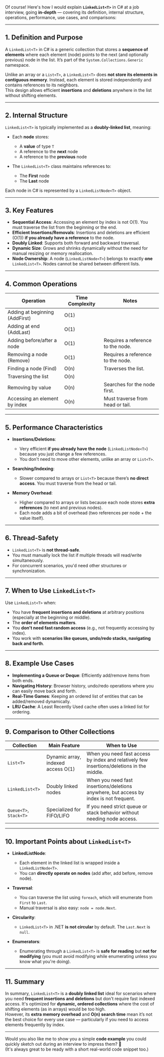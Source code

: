 Of course! Here's how I would explain **`LinkedList<T>`** in C# at a job interview, going **in-depth** — covering its definition, internal structure, operations, performance, use cases, and comparisons:

---

## 1. **Definition and Purpose**

A `LinkedList<T>` in C# is a generic collection that stores a **sequence of elements** where each element (node) points to the next (and optionally previous) node in the list. It’s part of the `System.Collections.Generic` namespace.

Unlike an array or a `List<T>`, a `LinkedList<T>` does **not store its elements in contiguous memory**. Instead, each element is stored independently and contains references to its neighbors.  
This design allows efficient **insertions** and **deletions** anywhere in the list without shifting elements.

---

## 2. **Internal Structure**

`LinkedList<T>` is typically implemented as a **doubly-linked list**, meaning:

- Each **node** stores:
  - A **value** of type `T`
  - A reference to the **next** node
  - A reference to the **previous** node

- The `LinkedList<T>` class maintains references to:
  - The **First** node
  - The **Last** node

Each node in C# is represented by a `LinkedListNode<T>` object.

---

## 3. **Key Features**

- **Sequential Access**: Accessing an element by index is not O(1). You must traverse the list from the beginning or the end.
- **Efficient Insertions/Removals**: Insertions and deletions are efficient (O(1)) **if you already have a reference** to the node.
- **Doubly Linked**: Supports both forward and backward traversal.
- **Dynamic Size**: Grows and shrinks dynamically without the need for manual resizing or memory reallocation.
- **Node Ownership**: A node (`LinkedListNode<T>`) belongs to exactly **one** `LinkedList<T>`. Nodes cannot be shared between different lists.

---

## 4. **Common Operations**

| Operation                      | Time Complexity | Notes |
|---------------------------------|-----------------|-------|
| Adding at beginning (AddFirst)  | O(1)             | |
| Adding at end (AddLast)         | O(1)             | |
| Adding before/after a node      | O(1)             | Requires a reference to the node. |
| Removing a node (Remove)        | O(1)             | Requires a reference to the node. |
| Finding a node (Find)           | O(n)             | Traverses the list. |
| Traversing the list             | O(n)             | |
| Removing by value               | O(n)             | Searches for the node first. |
| Accessing an element by index   | O(n)             | Must traverse from head or tail. |

---

## 5. **Performance Characteristics**

- **Insertions/Deletions**:
  - Very efficient **if you already have the node** (`LinkedListNode<T>`) because you just change a few references.
  - You don't need to move other elements, unlike an array or `List<T>`.
  
- **Searching/Indexing**:
  - Slower compared to arrays or `List<T>` because there’s **no direct access**. You must traverse from the head or tail.
  
- **Memory Overhead**:
  - Higher compared to arrays or lists because each node stores **extra references** (to next and previous nodes).
  - Each node adds a bit of overhead (two references per node + the value itself).

---

## 6. **Thread-Safety**

- `LinkedList<T>` is **not thread-safe**.
- You must manually lock the list if multiple threads will read/write simultaneously.
- For concurrent scenarios, you'd need other structures or synchronization.

---

## 7. **When to Use `LinkedList<T>`**

Use `LinkedList<T>` when:

- You have **frequent insertions and deletions** at arbitrary positions (especially at the beginning or middle).
- The **order of elements matters**.
- You **don't need fast random access** (e.g., not frequently accessing by index).
- You work with **scenarios like queues, undo/redo stacks, navigating back and forth**.

---

## 8. **Example Use Cases**

- **Implementing a Queue or Deque**: Efficiently add/remove items from both ends.
- **Navigating History**: Browser history, undo/redo operations where you can easily move back and forth.
- **Real-Time Games**: Keeping an ordered list of entities that can be added/removed dynamically.
- **LRU Cache**: A Least Recently Used cache often uses a linked list for ordering.

---

## 9. **Comparison to Other Collections**

| Collection        | Main Feature | When to Use |
|-------------------|--------------|-------------|
| `List<T>`          | Dynamic array, indexed access O(1) | When you need fast access by index and relatively few insertions/deletions in the middle. |
| `LinkedList<T>`    | Doubly linked nodes | When you need fast insertions/deletions anywhere, but access by index is not frequent. |
| `Queue<T>`, `Stack<T>` | Specialized for FIFO/LIFO | If you need strict queue or stack behavior without needing node access. |

---

## 10. **Important Points about `LinkedList<T>`**

- **LinkedListNode<T>**:
  - Each element in the linked list is wrapped inside a `LinkedListNode<T>`.
  - You can **directly operate on nodes** (add after, add before, remove node).
  
- **Traversal**:
  - You can traverse the list using `foreach`, which will enumerate from `First` to `Last`.
  - Manual traversal is also easy: `node = node.Next`.

- **Circularity**:
  - `LinkedList<T>` in .NET **is not circular** by default. The `Last.Next` is `null`.
  
- **Enumerators**:
  - Enumerating through a `LinkedList<T>` is **safe for reading** but **not for modifying** (you must avoid modifying while enumerating unless you know what you're doing).

---

## 11. **Summary**

In summary, `LinkedList<T>` is a **doubly linked list** ideal for scenarios where you need **frequent insertions and deletions** but don't require fast indexed access. It's optimized for **dynamic, ordered collections** where the cost of shifting elements (as in arrays) would be too high.  
However, its **extra memory overhead** and **O(n) search time** mean it’s not the best choice for every use case — particularly if you need to access elements frequently by index.

---

Would you also like me to show you a simple **code example** you could quickly sketch out during an interview to impress them? 🚀  
(It's always great to be ready with a short real-world code snippet too.)
